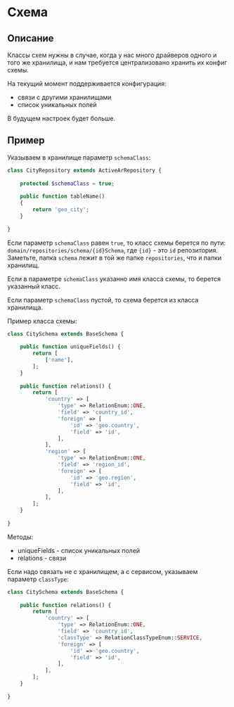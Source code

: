 Схема
===

## Описание

Классы схем нужны в случае, когда у нас много драйверов одного и того же хранилища, и нам требуется централизовано хранить их конфиг схемы.

На текущий момент поддерживается конфигурация:

* связи с другими хранилищами
* список уникальных полей

В будущем настроек будет больше.

## Пример

Указываем в хранилище параметр `schemaClass`:

```php
class CityRepository extends ActiveArRepository {
	
	protected $schemaClass = true;
	
	public function tableName()
	{
		return 'geo_city';
	}
	
}
```

Если параметр `schemaClass` равен `true`, то класс схемы берется по пути:
`domain/repositories/schema/{id}Schema`, где `{id}` - это `id` репозитория.
Заметьте, папка `schema` лежит в той же папке `repositories`, что и папки хранилищ.

Если в параметре `schemaClass` указанно имя класса схемы, то берется указанный класс.

Если параметр `schemaClass` пустой, то схема берется из класса хранилища.

Пример класса схемы:

```php
class CitySchema extends BaseSchema {
	
	public function uniqueFields() {
		return [
			['name'],
		];
	}
	
	public function relations() {
		return [
			'country' => [
				'type' => RelationEnum::ONE,
				'field' => 'country_id',
				'foreign' => [
					'id' => 'geo.country',
					'field' => 'id',
				],
			],
			'region' => [
				'type' => RelationEnum::ONE,
				'field' => 'region_id',
				'foreign' => [
					'id' => 'geo.region',
					'field' => 'id',
				],
			],
		];
	}
	
}
```

Методы:

* uniqueFields - список уникальных полей
* relations - связи

Если надо связать не с хранилищем, а с сервисом, указываем параметр `classType`:

```php
class CitySchema extends BaseSchema {
	
	public function relations() {
		return [
			'country' => [
				'type' => RelationEnum::ONE,
				'field' => 'country_id',
				'classType' => RelationClassTypeEnum::SERVICE,
				'foreign' => [
					'id' => 'geo.country',
					'field' => 'id',
				],
			],
		];
	}
	
}
```
